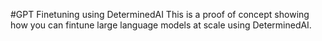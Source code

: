 #GPT Finetuning using DeterminedAI
This is a proof of concept showing how you can fintune large language models at scale using DeterminedAI.

